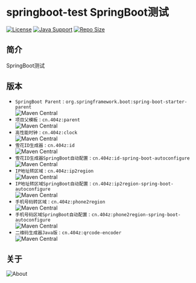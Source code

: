 # springboot-test SpringBoot测试

[![License](https://img.shields.io/github/license/ALI1241/springboot-test?label=License)](https://opensource.org/licenses/BSD-3-Clause)
[![Java Support](https://img.shields.io/badge/Java-8+-green)](https://openjdk.org/)
[![Repo Size](https://img.shields.io/github/repo-size/ALI1241/springboot-test?label=Repo%20Size&color=success)](https://github.com/ALI1241/springboot-test/archive/refs/heads/master.zip)

## 简介

SpringBoot测试

## 版本

- `SpringBoot Parent` : `org.springframework.boot:spring-boot-starter-parent`  
  ![Maven Central](https://img.shields.io/maven-central/v/org.springframework.boot/spring-boot-starter-parent?label=Maven%20Central)
- `项目父模板` : `cn.404z:parent`  
  ![Maven Central](https://img.shields.io/maven-central/v/cn.404z/parent?label=Maven%20Central)
- `高性能时钟` : `cn.404z:clock`  
  ![Maven Central](https://img.shields.io/maven-central/v/cn.404z/clock?label=Maven%20Central)
- `雪花ID生成器` : `cn.404z:id`  
  ![Maven Central](https://img.shields.io/maven-central/v/cn.404z/id?label=Maven%20Central)
- `雪花ID生成器SpringBoot自动配置` : `cn.404z:id-spring-boot-autoconfigure`  
  ![Maven Central](https://img.shields.io/maven-central/v/cn.404z/id-spring-boot-autoconfigure?label=Maven%20Central)
- `IP地址转区域` : `cn.404z:ip2region`  
  ![Maven Central](https://img.shields.io/maven-central/v/cn.404z/ip2region?label=Maven%20Central)
- `IP地址转区域SpringBoot自动配置` : `cn.404z:ip2region-spring-boot-autoconfigure`  
  ![Maven Central](https://img.shields.io/maven-central/v/cn.404z/ip2region-spring-boot-autoconfigure?label=Maven%20Central)
- `手机号码转区域` : `cn.404z:phone2region`  
  ![Maven Central](https://img.shields.io/maven-central/v/cn.404z/phone2region?label=Maven%20Central)
- `手机号码区域SpringBoot自动配置` : `cn.404z:phone2region-spring-boot-autoconfigure`  
  ![Maven Central](https://img.shields.io/maven-central/v/cn.404z/phone2region-spring-boot-autoconfigure?label=Maven%20Central)
- `二维码生成器Java版` : `cn.404z:qrcode-encoder`  
  ![Maven Central](https://img.shields.io/maven-central/v/cn.404z/qrcode-encoder?label=Maven%20Central)

## 关于

<picture>
  <source media="(prefers-color-scheme: dark)" srcset="https://www.404z.cn/images/about.dark.svg">
  <img alt="About" src="https://www.404z.cn/images/about.light.svg">
</picture>
